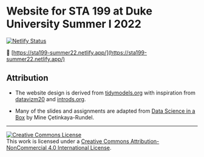# Website for STA 199 at Duke University Summer I 2022

[![Netlify Status](https://api.netlify.com/api/v1/badges/693f955b-f5f1-4612-8442-1ca235dc02a7/deploy-status)](https://app.netlify.com/sites/sta199-summer22/deploys)

:link: [https://sta199-summer22.netlify.app/](https://sta199-summer22.netlify.app/)

## Attribution

- The website design is derived from [tidymodels.org](https://www.tidymodels.org) with inspiration from [datavizm20](https://datavizm20.classes.andrewheiss.com) and [introds.org](https://introds.org/).

- Many of the slides and assignments are adapted from [Data Science in a Box](https://datasciencebox.org/) by Mine &Ccedil;etinkaya-Rundel.

<hr> 

<a rel="license" href="http://creativecommons.org/licenses/by-nc/4.0/"><img alt="Creative Commons License" style="border-width:0" src="https://i.creativecommons.org/l/by-nc/4.0/88x31.png" /></a><br />This work is licensed under a <a rel="license" href="http://creativecommons.org/licenses/by-nc/4.0/">Creative Commons Attribution-NonCommercial 4.0 International License</a>.

